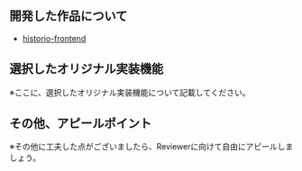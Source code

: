 ## 開発した作品について
- [historio-frontend](https://historio-frontend.herokuapp.com/)

## 選択したオリジナル実装機能
※ここに、選択したオリジナル実装機能について記載してください。

## その他、アピールポイント
※その他に工夫した点がございましたら、Reviewerに向けて自由にアピールしましょう。
